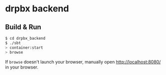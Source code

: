# drpbx backend #

## Build & Run ##

```sh
$ cd drpbx_backend
$ ./sbt
> container:start
> browse
```

If `browse` doesn't launch your browser, manually open [http://localhost:8080/](http://localhost:8080/) in your browser.
